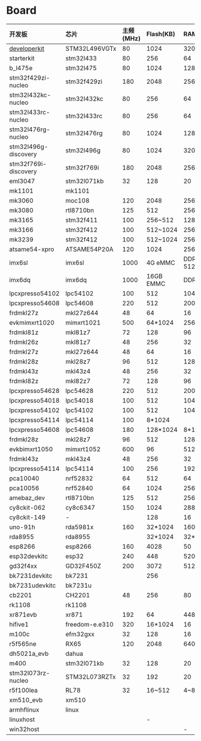 # Board

| 开发板 | 芯片 | 主频\(MHz\) | Flash\(KB\) | RAM\(KB\) | 无线连接 |
| :--- | :--- | :--- | :--- | :--- | :---: |
| [developerkit](https://github.com/alibaba/AliOS-Things/blob/master/board/developerkit/README.md) | STM32L496VGTx | 80 | 1024 | 320 | - |
| starterkit | stm32l433 | 80 | 256 | 64 | WiFi |
| b\_l475e | stm32l475 | 80 | 1024 | 128 | WiFi |
| stm32f429zi-nucleo | stm32f429zi | 180 | 2048 | 256 | WiFi |
| stm32l432kc-nucleo | stm32l432kc | 80 | 256 | 64 | WiFi |
| stm32l433rc-nucleo | stm32l433rc | 80 | 256 | 64 | WiFi |
| stm32l476rg-nucleo | stm32l476rg | 80 | 1024 | 128 | WiFi |
| stm32l496g-discovery | stm32l496g | 80 | 1024 | 320 | - |
| stm32f769i-discovery | stm32f769i | 180 | 2048 | 256 | - |
| eml3047 | stm32l071kb | 32 | 128 | 20 | LoRa |
| mk1101 | mk1101 |  |  |  | - |
| mk3060 | moc108 | 120 | 2048 | 256 | WiFi |
| mk3080 | rtl8710bn | 125 | 512 | 256 | WiFi |
| mk3165 | stm32f411 | 100 | 256~512 | 128 | - |
| mk3166 | stm32f412 | 100 | 512~1024 | 256 | - |
| mk3239 | stm32f412 | 100 | 512~1024 | 256 | - |
| atsame54-xpro | ATSAME54P20A | 120 | 1024 | 256 | WiFi |
| imx6sl | imx6sl | 1000 | 4G eMMC | DDR3 512MB | - |
| imx6dq | imx6dq | 1000 | 16GB EMMC | DDR3 2GB | - |
| lpcxpresso54102 | lpc54102 | 100 | 512 | 104 | WiFi |
| lpcxpresso54608 | lpc54608 | 220 | 512 | 200 | WiFi |
| frdmkl27z | mkl27z644 | 48 | 64 | 16 | - |
| evkmimxrt1020 | mimxrt1021 | 500 | 64\*1024 | 256\*1024 | - |
| frdmkl81z | mkl81z7 | 72 | 128 | 96 | - |
| frdmkl26z | mkl81z7 | 48 | 256 | 32 | - |
| frdmkl27z | mkl27z644 | 48 | 64 | 16 | - |
| frdmkl28z | mkl28z7 | 96 | 512 | 128 | - |
| frdmkl43z | mkl43z4 | 48 | 256 | 32 | - |
| frdmkl82z | mkl82z7 | 72 | 128 | 96 | - |
| lpcxpresso54628 | lpc54628 | 220 | 512 | 200 | - |
| lpcxpresso54018 | lpc54018 | 100 | 512 | 104 | - |
| lpcxpresso54102 | lpc54102 | 100 | 512 | 104 | - |
| lpcxpresso54114 | lpc54114 | 100 | 8\*1024 |  | - |
| lpcxpresso54608 | lpc54608 | 180 | 128\*1024 | 8\*1024 | - |
| frdmkl28z | mkl28z7 | 96 | 512 | 128 | - |
| evkbimxrt1050 | mimxrt1052 | 600 | 96 | 512 | - |
| frdmkl43z | mkl43z4 | 48 | 256 | 32 | - |
| lpcxpresso54114 | lpc54114 | 100 | 256 | 192 | - |
| pca10040 | nrf52832 | 64 | 512 | 64 | BLE |
| pca10056 | nrf52840 | 64 | 1024 | 256 | BLE |
| amebaz\_dev | rtl8710bn | 125 | 512 | 256 | WiFi |
| cy8ckit-062 | cy8c6347 | 150 | 1024 | 288 | BLE |
| cy8ckit-149 | - |  | 128 | 16 | BLE |
| uno-91h | rda5981x | 160 | 32\*1024 | 160 | WiFi |
| rda8955 | rda8955 |  | 32\*1024 | 32\*1024 | 2G |
| esp8266 | esp8266 | 160 | 4028 | 50 | WiFi |
| esp32devkitc | esp32 | 240 | 448 | 520 | WiFi |
| gd32f4xx | GD32F450Z | 200 | 3072 | 512 | - |
| bk7231devkitc | bk7231 |  | 256 |  | WiFi |
| bk7231udevkitc | bk7231u |  |  |  | WiFi+BLE |
| cb2201 | CH2201 | 48 | 256 | 80 | WiFi |
| rk1108 | rk1108 |  |  |  | - |
| xr871evb | xr871 | 192 | 64 | 448 | WiFi |
| hifive1 | freedom-e.e310 | 320 | 16\*1024 | 16 | - |
| m100c | efm32gxx | 32 | 128 | 16 | - |
| r5f565ne | RX65 | 120 | 2048 | 640 | - |
| dh5021a\_evb | dahua |  |  |  | - |
| m400 | stm32l071kb | 32 | 128 | 20 | LoRa |
| stm32l073rz-nucleo | STM32L073RZTx | 32 | 192 | 20 | Wifi |
| r5f100lea | RL78 | 32 | 16~512 | 4~8 | - |
| xm510\_evb | xm510 |  |  |  | WiFi |
| armhflinux | linux |  |  |  | WiFi |
| linuxhost |  |  | - |  |  |
| win32host |  |  |  | - |  |


